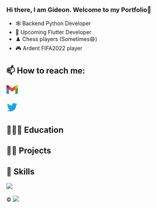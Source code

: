 ### Hi there, I am Gideon. Welcome to my Portfolio👋

- 🕸️ Backend Python Developer 
- 📱 Upcoming Flutter Developer
- ♟️ Chess players (Sometimes😄)
- 🎮 Ardent FIFA2022 player

<!--
**Gideonmm1/Gideonmm1** is a ✨ _special_ ✨ repository because its `README.md` (this file) appears on your GitHub profile.

Here are some ideas to get you started:

- 🔭 I’m currently working on ...
- 🌱 I’m currently learning ...
- 👯 I’m looking to collaborate on ...
- 🤔 I’m looking for help with ...
- 💬 Ask me about ...
- 📫 How to reach me: ...
- 😄 Pronouns: ...
- ⚡ Fun fact: ...
-->

## 📫 How to reach me:
<div>
    <a href='mailto: gideonmm1@gmail.com'>
        <img src='/images/gmail.png' alt="Email" width="30px" height="height">
    </a>
</div>
<br>
<div>
    <a href='https://twitter.com/GideonCodes'>
        <img src='/images/twitter.png' alt= "Twitter" width="30px" height="height">
    </a>
</div>


## 👩🏽‍💻 Education


## ✍🏾 Projects

## 📝 Skills
<img src='https://github-readme-stats.vercel.app/api/top-langs/?username=gideonmm1&theme=white-blue' width="40px">


&copy; <img src='http://ForTheBadge.com/images/badges/built-with-love.svg' width="20px">